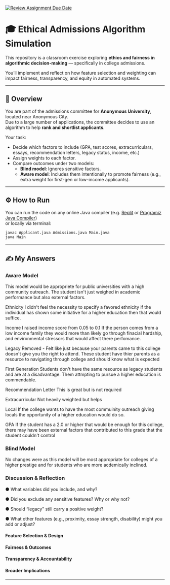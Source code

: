 [![Review Assignment Due Date](https://classroom.github.com/assets/deadline-readme-button-22041afd0340ce965d47ae6ef1cefeee28c7c493a6346c4f15d667ab976d596c.svg)](https://classroom.github.com/a/oqKLEXJJ)
# 🎓 Ethical Admissions Algorithm Simulation

This repository is a classroom exercise exploring **ethics and fairness in algorithmic decision-making** — specifically in college admissions.

You’ll implement and reflect on how feature selection and weighting can impact fairness, transparency, and equity in automated systems.

---

## 🧩 Overview

You are part of the admissions committee for **Anonymous University**, located near Anonymous City.  
Due to a large number of applications, the committee decides to use an algorithm to help **rank and shortlist applicants**.

Your task:
- Decide which factors to include (GPA, test scores, extracurriculars, essays, recommendation letters, legacy status, income, etc.)
- Assign weights to each factor.
- Compare outcomes under two models:
  - **Blind model**: Ignores sensitive factors.
  - **Aware model**: Includes them intentionally to promote fairness (e.g., extra weight for first-gen or low-income applicants).

---

## ⚙️ How to Run

You can run the code on any online Java compiler (e.g. [Replit](https://replit.com/~) or [Programiz Java Compiler](https://www.programiz.com/java-programming/online-compiler))  
or locally via terminal:

```bash
javac Applicant.java Admissions.java Main.java
java Main
```
---

## ✍️ My Answers

### Aware Model

This model would be appropriete for public universities with a high community outreach. The student isn't just weighed in academic performance but also external factors. 

Ethnicity
I didn't feel the necessity to specify a favored ethnicity if the individual has shown some initiative for a higher education then that would suffice.

Income
I raised income score from 0.05 to 0.1
If the person comes from a low income family they would more than likely go through finacial hardship, and environmental stressors that would affect there perfomance.

Legacy
Removed - Felt like just because your parents came to this college doesn't give you the right to attend. These student have thier parents as a resource to navigating through college and should know what is expected

First Generation
Students don't have the same resource as legacy students and are at a disadvantage. Them attmpting to pursue a higher education is commendable.

Recommendation Letter
This is great but is not required

Extracurricular
Not heavily weighted but helps

Local
If the college wants to have the most commuinity outreach giving locals the opportunity of a higher education would do so. 

GPA
If the student has a 2.0 or higher that would be enough for this college, there may have been external factors that contributed to this grade that the student couldn't control

### Blind Model

No changes were as this model will be most appropriate for colleges of a higher prestige and for students who are more acdemically inclined. 

### Discussion & Reflection

● What variables did you include, and why?


● Did you exclude any sensitive features? Why or why not?


● Should “legacy” still carry a positive weight?


● What other features (e.g., proximity, essay strength, disability) might you add or adjust?


#### Feature Selection & Design

#### Fairness & Outcomes

#### Transparency & Accountability

#### Broader Implications

---